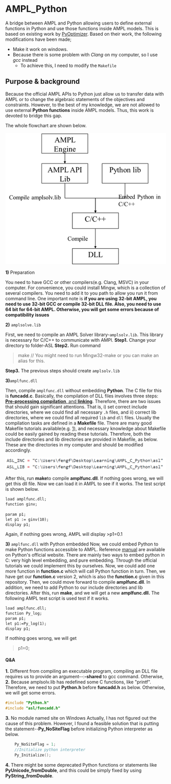 # AMPL_Python
A bridge between AMPL and Python allowing users to define external functions in Python and use those functions inside AMPL models. This is based on existing work by [PyOptimizer](https://github.com/PythonOptimizers/pyampl). Based on their work, the following modifications have been made;
  * Make it work on windows.
  * Because there is some problem with *Clang* on my computer, so I use *gcc* instead
    * To achieve this, I need to modify the `Makefile`
## Purpose & background
Because the official AMPL APIs to Python just allow us to transfer data with AMPL or to change the algebraic statements of the objectives and constraints. However, to the best of my knowledge, we are not allowed to use external **Python functions**  inside AMPL models. Thus, this work is devoted to bridge this gap. 

The whole flowchart are shown below.

![Flowchart](./Figs/Flowchart.png)

**1)** Preparation

You need to have GCC or other compilers(e.g. Clang, MSVC) in your computer. For convenience, you could install Mingw, which is a collection of several compilers. You need to add it to you path to allow you run it from command line.
One important note is **if you are using 32-bit AMPL, you need to use 32-bit GCC or compile 32-bit DLL file. Also, you need to use 64 bit for 64-bit AMPL. Otherwise, you will get some errors because of compatibility issues**

**2)** `amplsolve.lib`

First, we need to compile an AMPL Solver library-`amplsolv.lib`. This library is necessary for C/C++ to communicate with AMPl.
**Step1.** Change your directory to folder-ASL
**Step2.** Run command
> make  // You might need to run Mingw32-make or you can make an alias for this.

**Step3.** The previous steps should create `amplsolv.lib`

**3)**`amplfunc.dll`

Then, compile `amplfunc.dll` without embedding **Python**.  The C file for this is **funcadd.c**.
Basically, the compilation of DLL files involves three steps: [**Pre-processing**,**compilation**, and **linking**](https://stackoverflow.com/questions/6264249/how-does-the-compilation-linking-process-work). Therefore, there are two issues that should gain significant attentions. That is, i) set correct include directories, where we could find all necessary `.h` files, and ii) correct lib directories, where we could find all required `lib` and `dll` files. 
Usually the compilation tasks are defined in a **Makefile** file. There are many good Makefile tutorials available(e.g. [1](https://opensource.com/article/18/8/what-how-makefile)), and necessary knowledge about Makefile could be easily gained by reading these tutorials. Therefore, both the include directories and lib directories are provided in Makefile, as below. These are the directories in my computer and should be modified accordingly. 

![Alt text](./Figs/snippetOfMakefile.png)

After this, run **make**to compile **amplfunc.dll**.
If nothing goes wrong, we will get this dll file. Now we can load it in AMPL to see if it works. The test script is shown below.

	load amplfunc.dll;
	function ginv;
	
	param p1;
	let p1 := ginv(10);
	display p1;

Again, if nothing goes wrong, AMPL will display
	>p1=0.1
	
**3)** `amplfunc.dll` with Python embedded
Now, we could embed Python to make Python functions accessible to AMPL. 
Reference [manual](https://docs.python.org/2/extending/embedding.html) are available on Python's official website. There are mainly two ways to embed python in C: very high level embedding, and pure embedding. Through the official tutorials we could implement this by ourselves. 
Now, we could add one more function in **function.c** which will call Python function in turn. Then, we have get our **function.c** version 2, which is also the **function.c** given in this repository. 
Then, we could move forward to compile **amplfunc.dll**. In addition, we need to add Python to our include directories and lib directories. 
After this, run **make**, and we will get a new **amplfunc.dll.** The following AMPL test script is used test if it works.

	load amplfunc.dll;
	function Py_log;
	param p1;
	let p1:=Py_log(1);
	display p1;

If nothing goes wrong, we will get
>p1=0;

#### Q&A
**1.** Different from compiling an executable program, compiling an DLL file requires us to provide an argument--:**-shared** to gcc command. Otherwise, 
**2.** Because amplsolv.lib has redefined some C functions, like "printf". Therefore, we need to put **Python.h** before **funcadd.h** as below. Otherwise, we will get some errors.
```cpp
#include "Python.h"
#include "asl/funcadd.h"
```
**3.**  No module named site on Windows
Actually, I has not figured out the cause of this problem. However, I found a feasible solution that is putting the statement--**Py_NoSiteFlag** before initializing Python interpreter as below. 
```cpp
	Py_NoSiteFlag = 1;
	//Initialize python interpreter
	Py_Initialize();
```
**4.** There might be some deprecated Python functions or statements like **PyUnicode_fromDouble**, and this could be simply fixed by using **PyString_fromDouble**.

